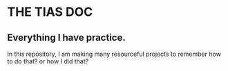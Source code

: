 # THE TIAS DOC
## Everything I have practice.
In this repository, I am making many resourceful projects to remember how to do that? or how I did that?
